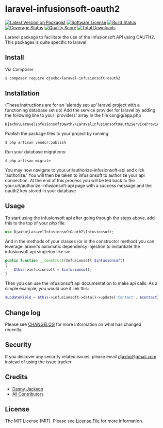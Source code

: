 # laravel-infusionsoft-oauth2

[![Latest Version on Packagist][ico-version]][link-packagist]
[![Software License][ico-license]](LICENSE.md)
[![Build Status][ico-travis]][link-travis]
[![Coverage Status][ico-scrutinizer]][link-scrutinizer]
[![Quality Score][ico-code-quality]][link-code-quality]
[![Total Downloads][ico-downloads]][link-downloads]


Laravel package to facilitate the use of the Infusionsoft API using OAUTH2. This packages is quite specific to laravel

## Install

Via Composer

``` bash
$ composer require djaxho/laravel-infusionsoft-oauth2
```

## Installation
(These instructions are for an 'alerady set-up' laravel project with a functioning database set up)
Add the service provider for laravel by adding the following line to your 'providers' array in the file congig/app.php 
``` php
Djaxho\LaravelInfusionsoftOauth2\LaravelInfusionsoftOauth2ServiceProvider::class,
```
Publish the package files to your project by running:
``` bash
$ php artisan vendor:publish
```
Run your database migrations:
``` bash
$ php artisan migrate
```
You may now navigate to your.url/authorize-infusionsoft-api and click 'authorize.' You will then be taken to infusionsoft to authorize your api connection. At the end of this process you will be led back to the your.url/authorize-infusionsoft-api page with a success message and the oauth2 key stored in your database

## Usage
To start using the infusionsoft api after going through the steps above, add this to the top of your php file:
``` php
use Djaxho\LaravelInfusionsoftOauth2\Infusionsoft;
```
And in the methods of your classes (or in the constructor method) you can leverage laravel's automatic dependency injection to instantiate the infusionsoft api singleton like so:
``` php
public function __construct(Infusionsoft $infusionsoft)
{
    $this->infusionsoft = $infusionsoft;
}
```
Then you can use the infusionsoft api documentation to make api calls. As a simple example, you would use it liek this:
``` php
$updateField = $this->infusionsoft->data()->update('Contact', $contactId, $updateData);
```

## Change log

Please see [CHANGELOG](CHANGELOG.md) for more information on what has changed recently.

## Security

If you discover any security related issues, please email djaxho@gmail.com instead of using the issue tracker.

## Credits

- [Danny Jackson][link-author]
- [All Contributors][link-contributors]

## License

The MIT License (MIT). Please see [License File](LICENSE.md) for more information.

[ico-version]: https://img.shields.io/packagist/v/djaxho/laravel-infusionsoft-oauth2.svg?style=flat-square
[ico-license]: https://img.shields.io/badge/license-MIT-brightgreen.svg?style=flat-square
[ico-travis]: https://img.shields.io/travis/djaxho/laravel-infusionsoft-oauth2/master.svg?style=flat-square
[ico-scrutinizer]: https://img.shields.io/scrutinizer/coverage/g/djaxho/laravel-infusionsoft-oauth2.svg?style=flat-square
[ico-code-quality]: https://img.shields.io/scrutinizer/g/djaxho/laravel-infusionsoft-oauth2.svg?style=flat-square
[ico-downloads]: https://img.shields.io/packagist/dt/djaxho/laravel-infusionsoft-oauth2.svg?style=flat-square

[link-packagist]: https://packagist.org/packages/djaxho/laravel-infusionsoft-oauth2
[link-travis]: https://travis-ci.org/djaxho/laravel-infusionsoft-oauth2
[link-scrutinizer]: https://scrutinizer-ci.com/g/djaxho/laravel-infusionsoft-oauth2/code-structure
[link-code-quality]: https://scrutinizer-ci.com/g/djaxho/laravel-infusionsoft-oauth2
[link-downloads]: https://packagist.org/packages/djaxho/laravel-infusionsoft-oauth2
[link-author]: https://github.com/djaxho
[link-contributors]: ../../contributors
